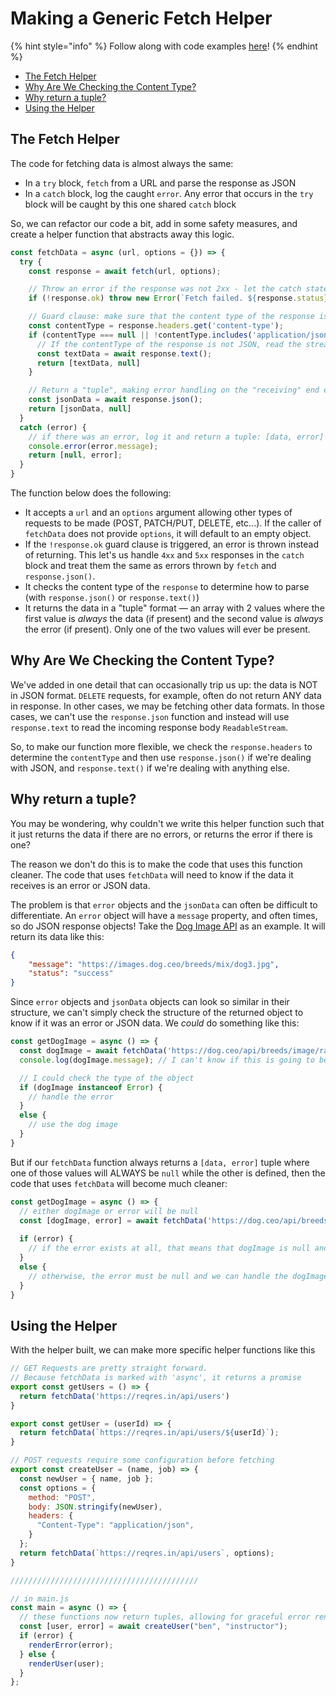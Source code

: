 # Making a Generic Fetch Helper

{% hint style="info" %}
Follow along with code examples [here](https://github.com/The-Marcy-Lab-School/3-0-3-async-await)!
{% endhint %}

- [The Fetch Helper](#the-fetch-helper)
- [Why Are We Checking the Content Type?](#why-are-we-checking-the-content-type)
- [Why return a tuple?](#why-return-a-tuple)
- [Using the Helper](#using-the-helper)

## The Fetch Helper

The code for fetching data is almost always the same:

* In a `try` block, `fetch` from a URL and parse the response as JSON
* In a `catch` block, log the caught `error`. Any error that occurs in the `try` block will be caught by this one shared `catch` block

So, we can refactor our code a bit, add in some safety measures, and create a helper function that abstracts away this logic. 

```js
const fetchData = async (url, options = {}) => {
  try {
    const response = await fetch(url, options);

    // Throw an error if the response was not 2xx - let the catch statement handle it
    if (!response.ok) throw new Error(`Fetch failed. ${response.status} ${response.statusText}`)

    // Guard clause: make sure that the content type of the response is JSON before reading it
    const contentType = response.headers.get('content-type');
    if (contentType === null || !contentType.includes('application/json')) {
      // If the contentType of the response is not JSON, read the stream as plain text
      const textData = await response.text();
      return [textData, null]
    }

    // Return a "tuple", making error handling on the "receiving" end easier
    const jsonData = await response.json();
    return [jsonData, null]
  }
  catch (error) {
    // if there was an error, log it and return a tuple: [data, error]
    console.error(error.message);
    return [null, error];
  }
}
```

The function below does the following:

* It accepts a `url` and an `options` argument allowing other types of requests to be made (POST, PATCH/PUT, DELETE, etc...). If the caller of `fetchData` does not provide `options`, it will default to an empty object.
* If the `!response.ok` guard clause is triggered, an error is thrown instead of returning. This let's us handle `4xx` and `5xx` responses in the `catch` block and treat them the same as errors thrown by `fetch` and `response.json()`.
* It checks the content type of the `response` to determine how to parse (with `response.json()` or `response.text()`)
* It returns the data in a "tuple" format — an array with 2 values where the first value is _always_ the data (if present) and the second value is _always_ the error (if present). Only one of the two values will ever be present.

## Why Are We Checking the Content Type?

We've added in one detail that can occasionally trip us up: the data is NOT in JSON format. `DELETE` requests, for example, often do not return ANY data in response. In other cases, we may be fetching other data formats. In those cases, we can't use the `response.json` function and instead will use `response.text` to read the incoming response body `ReadableStream`. 

So, to make our function more flexible, we check the `response.headers` to determine the `contentType` and then use `response.json()` if we're dealing with JSON, and `response.text()` if we're dealing with anything else.

## Why return a tuple?

You may be wondering, why couldn't we write this helper function such that it just returns the data if there are no errors, or returns the error if there is one?

The reason we don't do this is to make the code that uses this function cleaner. The code that uses `fetchData` will need to know if the data it receives is an error or JSON data. 

The problem is that `error` objects and the `jsonData` can often be difficult to differentiate. An `error` object will have a `message` property, and often times, so do JSON response objects! Take the [Dog Image API](https://dog.ceo/dog-api/) as an example. It will return its data like this:

```json
{
    "message": "https://images.dog.ceo/breeds/mix/dog3.jpg",
    "status": "success"
}
```

Since `error` objects and `jsonData` objects can look so similar in their structure, we can't simply check the structure of the returned object to know if it was an error or JSON data. We _could_ do something like this:

```js
const getDogImage = async () => {
  const dogImage = await fetchData('https://dog.ceo/api/breeds/image/random')
  console.log(dogImage.message); // I can't know if this is going to be an error message or a dog picture.

  // I could check the type of the object
  if (dogImage instanceof Error) {
    // handle the error
  }
  else {
    // use the dog image
  }
}
```

But if our `fetchData` function always returns a `[data, error]` tuple where one of those values will ALWAYS be `null` while the other is defined, then the code that uses `fetchData` will become much cleaner:

```js
const getDogImage = async () => {
  // either dogImage or error will be null
  const [dogImage, error] = await fetchData('https://dog.ceo/api/breeds/image/random')
  
  if (error) {
    // if the error exists at all, that means that dogImage is null and we should handle the error
  }
  else {
    // otherwise, the error must be null and we can handle the dogImage
  }
}
```

## Using the Helper

With the helper built, we can make more specific helper functions like this

```js
// GET Requests are pretty straight forward. 
// Because fetchData is marked with 'async', it returns a promise
export const getUsers = () => {
  return fetchData('https://reqres.in/api/users')
}

export const getUser = (userId) => {
  return fetchData(`https://reqres.in/api/users/${userId}`);
}

// POST requests require some configuration before fetching
export const createUser = (name, job) => {
  const newUser = { name, job };
  const options = {
    method: "POST",
    body: JSON.stringify(newUser),
    headers: {
      "Content-Type": "application/json",
    }
  };
  return fetchData(`https://reqres.in/api/users`, options);
}

//////////////////////////////////////////

// in main.js
const main = async () => {
  // these functions now return tuples, allowing for graceful error rendering
  const [user, error] = await createUser("ben", "instructor");
  if (error) {
    renderError(error);
  } else {
    renderUser(user);
  }
};
```
